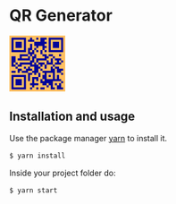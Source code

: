 # QR Generator
<p align="left">
 <img src="public/6a76eccf-07fa-45f1-96e4-9ac797186f30.png" width="100">
</p>

## Installation and usage

Use the package manager [yarn](https://yarnpkg.com/) to install it.

```bash
$ yarn install
```
Inside your project folder do:

```bash
$ yarn start
```
